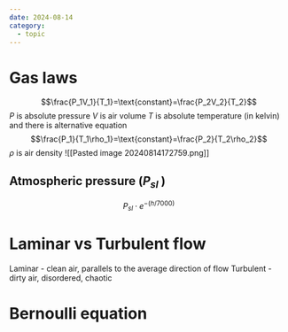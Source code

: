 ```yaml
---
date: 2024-08-14
category:
  - topic
---
```

# Gas laws
$$\frac{P_1V_1}{T_1}=\text{constant}=\frac{P_2V_2}{T_2}$$
$P$ is absolute pressure
$V$ is air volume
$T$ is absolute temperature (in kelvin)
and there is alternative equation 
$$\frac{P_1}{T_1\rho_1}=\text{constant}=\frac{P_2}{T_2\rho_2}$$
$\rho$ is air density
![[Pasted image 20240814172759.png]]
## Atmospheric pressure ($P_{sl}$ )
$$P_{sl} \cdot e^{-(h/7000)}$$
# Laminar vs Turbulent flow
Laminar - clean air, parallels to the average direction of flow
Turbulent - dirty air, disordered, chaotic
# Bernoulli equation